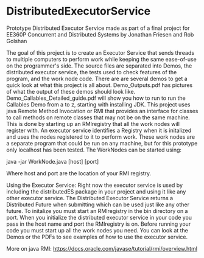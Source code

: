 # DistributedExecutorService
Prototype Distributed Executor Service made as part of a final project for EE360P Concurrent and Distributed Systems by Jonathan Friesen and Rob Golshan

The goal of this project is to create an Executor Service that sends threads to multiple computers to perform work while keeping the same ease-of-use on 
  the programmer's side.
The source files are separated into Demos, the distributed executor service, the tests used to check features of the program, and the work node code.
There are are several demos to get a quick look at what this project is all about. Demo_Outputs.pdf has pictures of what the output of these demos should
  look like. Demo_Callables_Detailed_guide.pdf will show you how to run to run the Callables Demo from a to z, starting with installing JDK. 
This project uses java Remote Method Invocation or RMI that provides an interface for classes to call methods on remote classes that may not be on the 
  same machine. This is done by starting up an RMIregistry that all the work nodes will register with. An executor service identifies a Registry
  when it is initalized and uses the nodes registered to it to perform work. These work nodes are a separate program that could be run on any machine,
  but for this prototype only localhost has been tested. The WorkNodes can be started using:

  java -jar WorkNode.java [host] [port]

  Where host and port are the location of your RMI registry.

Using the Executor Service:
  Right now the executor service is used by including the distributedES package in your project and using it like any other executor service. 
  The Distributed Executor Service returns a Distributed Future when submitting which can be used just like any other future.
  To initalize you must start an RMIregistry in the bin directory on a port.
  When you initialize the distributed executor service in your code you pass in the host name and port the RMIregistry is on.
  Before running your code you must start up all the work nodes you need. 
  You can look at the Demos or the PDFs to see examples of how to use the executor service.
  
More on java RMI: https://docs.oracle.com/javase/tutorial/rmi/overview.html
